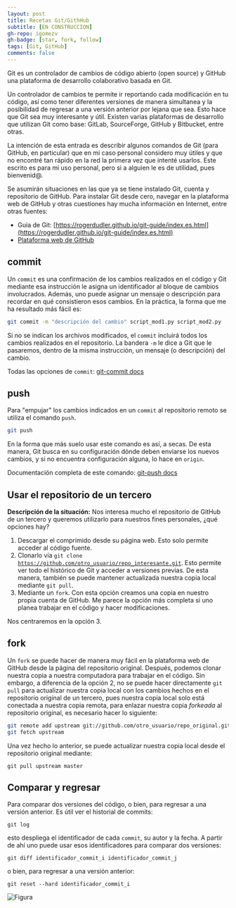 ```yaml
---
layout: post
title: Recetas Git/GithHub
subtitle: [EN CONSTRUCCION]
gh-repo: igomezv
gh-badge: [star, fork, follow]
tags: [Git, GitHub]
comments: false
---
```


Git es un controlador de cambios de código abierto (open source) y GitHub una plataforma de desarrollo colaborativo basada en Git. 

Un controlador de cambios te permite ir reportando cada modificación en tu código, así como tener diferentes versiones de manera simultanea y la posibilidad de regresar a una versión anterior por lejana que sea. Esto hace que Git sea muy interesante y útil. Existen varias plataformas de desarrollo que utilizan Git como base: GitLab, SourceForge, GitHub y Bitbucket, entre otras. 

La intención de esta entrada es describir algunos comandos de Git (para GitHub, en particular) que en mi caso personal considero muy útiles y que no encontré tan rápido en la red la primera vez que intenté usarlos. Este escrito es para mi uso personal, pero si a alguien le es de utilidad, pues bienvenid@.

Se asumirán situaciones en las que ya se tiene instalado Git, cuenta y repositorio de GitHub. Para instalar Git desde cero, navegar en la plataforma web de GitHub y otras cuestiones hay mucha información en Internet, entre otras fuentes:

- Guía de Git: [https://rogerdudler.github.io/git-guide/index.es.html](https://rogerdudler.github.io/git-guide/index.es.html)
- [Plataforma web de GitHub](https://guides.github.com/activities/hello-world/)

## commit

Un <code>commit</code> es una confirmación de los cambios realizados en el código y Git mediante esa instrucción le asigna un identificador al bloque de cambios involucrados. Además, uno puede asignar un mensaje o descripción para recordar en qué consistieron esos cambios. En la práctica, la forma que me ha resultado más fácil es: 

```bash
git commit -m "descripción del cambio" script_mod1.py script_mod2.py
```
Si no se indican los archivos modificados, el  <code>commit</code> incluirá todos los cambios realizados en el repositorio. La bandera  <code>-m</code> le dice a Git que le pasaremos, dentro de la misma instrucción, un mensaje (o descripción) del cambio. 

Todas las opciones de <code>commit</code>: [git-commit docs](https://git-scm.com/docs/git-commit)

## push
Para "empujar"  los cambios indicados en un <code>commit</code> al repositorio remoto se utiliza el comando <code>push</code>.

```bash
git push
```
En la forma que más suelo usar este comando es así, a secas. De esta manera, Git busca en su configuración dónde deben enviarse los nuevos cambios, y si no encuentra configuración alguna, lo hace en <code>origin</code>. 

Documentación completa de este comando: 
[git-push docs](https://git-scm.com/docs/git-push)

## Usar el repositorio de un tercero

**Descripción de la situación:**
Nos interesa mucho el repositorio de GitHub de un tercero y queremos utilizarlo para nuestros fines personales, ¿qué opciones hay?
 
1.  Descargar el comprimido desde su página web. Esto solo permite acceder al código fuente.
2. Clonarlo vía <code>git clone https://github.com/otro_usuario/repo_interesante.git</code>. Esto permite ver todo el histórico de Git y acceder a versiones previas. De esta manera, también se puede mantener actualizada nuestra copia local mediante <code>git pull</code>.
3.  Mediante un <code>fork</code>. Con esta opción creamos una copia en nuestro propia cuenta de GitHub. Me parece la opción más completa si uno planea trabajar en el código y hacer modificaciones.

Nos centraremos en la opción 3.

##  fork
 Un <code>fork</code> se puede hacer de manera muy fácil en la plataforma web de GitHub desde la página del repositorio original. Después, podemos clonar nuestra copia a nuestra computadora para trabajar en el código.  Sin embargo, a diferencia de la opción 2, no se puede hacer directamente  <code>git pull</code> para actualizar nuestra copia local con los cambios hechos en el repositorio original de un tercero, pues nuestra copia local solo está conectada a nuestra copia remota, para enlazar nuestra copia *forkeada* al repositorio original, es necesario hacer lo siguiente:
 ```bash
git remote add upstream git://github.com/otro_usuario/repo_original.git
git fetch upstream
```
Una vez hecho lo anterior, se puede actualizar nuestra copia local desde el repositorio original mediante:
```
git pull upstream master
```

## Comparar y regresar

Para comparar dos versiones del código, o bien, para regresar a una versión anterior. Es útil ver el historial de commits:
```
git log
```
esto despliega el identificador de cada <code>commit</code>,  su autor y la fecha. A partir de ahí uno puede usar esos identificadores para comparar dos versiones:
```
git diff identificador_commit_i identificador_commit_j
```
 o bien, para regresar a una versión anterior:
 
```
git reset --hard identificador_commit_i 
```
 


![Figura](https://igomezv.github.io/assets/img/avatar-icon.jpeg)




<!--stackedit_data:
eyJoaXN0b3J5IjpbMTM3ODAyNDA5XX0=
-->